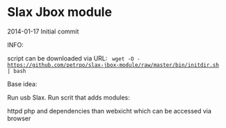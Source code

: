 Slax Jbox module
================

2014-01-17 Initial commit

INFO:

script can be downloaded via URL:
<code>
wget -O - https://github.com/petrpo/slax-jbox-module/raw/master/bin/initdir.sh | bash
</code>

Base idea:

Run usb Slax. Run scrit that adds modules:

httpd php and dependencies than webxicht which can be accessed via browser
